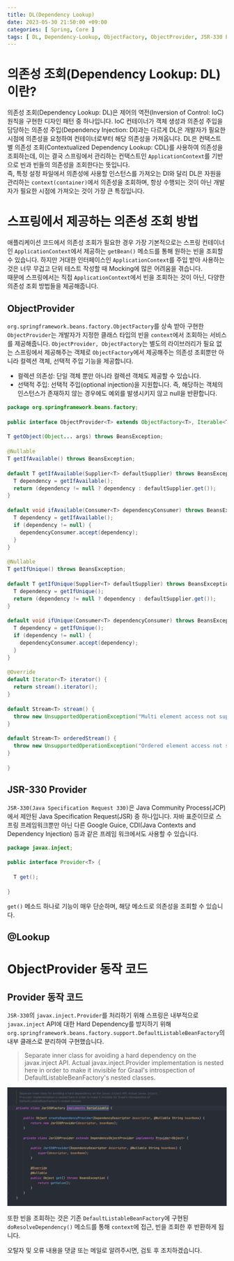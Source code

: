 ```yaml
---
title: DL(Dependency Lookup)
date: 2023-05-30 21:50:00 +09:00
categories: [ Spring, Core ]
tags: [ DL, Dependency-Lookup, ObjectFactory, ObjectProvider, JSR-330 Provider ]
---
```


# 의존성 조회(Dependency Lookup: DL)이란?

의존성 조회(Dependency Lookup: DL)은 제어의 역전(Inversion of Control: IoC) 원칙을 구현한 디자인 패턴 중 하나입니다.
IoC 컨테이너가 객체 생성과 의존성 주입을 담당하는 의존성 주입(Dependency Injection: DI)과는 다르게 DL은 개발자가 필요한 시점에 의존성을 요청하여 컨테이너로부터 해당 의존성을 가져옵니다.
DL은 컨택스트별 의존성 조회(Contextualized Dependency Lookup: CDL)를 사용하여 의존성을 조회하는데, 이는 결국 스프링에서 관리하는 컨택스트인 ``ApplicationContext``를
기반으로 빈과 빈들의 의존성을 조회한다는 뜻입니다.  
즉, 특정 설정 파일에서 의존성에 사용할 인스턴스를 가져오는 DI와 달리 DL은 자원을 관리하는 ``context(container)``에서 의존성을 조회하며, 항상 수행되는 것이 아닌 개발자가 필요한 시점에
가져오는 것이 가장 큰 특징입니다.

# 스프링에서 제공하는 의존성 조회 방법

애플리케이션 코드에서 의존성 조회가 필요한 경우 가장 기본적으로는 스프링 컨테이너인 ``ApplicationContext``에서 제공하는 ``getBean()`` 메소드를 통해 원하는 빈을 조회할 수 있습니다.
하지만 거대한 인터페이스인 ``ApplicationContext``를 주입 받아 사용하는 것은 너무 무겁고 단위 테스트 작성할 때 Mocking에 많은 어려움을 겪습니다.  
때문에 스프링에서는 직접 ``ApplicationContext``에서 빈을 조회하는 것이 아닌, 다양한 의존성 조회 방법들을 제공해줍니다.

## ObjectProvider

``org.springframework.beans.factory.ObjectFactory``를 상속 받아 구현한 ``ObjectProvider``는 개발자가 지정한 클래스 타입의 빈을 ``context``에서
조회하는 서비스를 제공해줍니다.
``ObjectProvider, ObjectFactory``는 별도의 라이브러리가 필요 없는 스프링에서 제공해주는 객체로 ``ObjectFactory``에서 제공해주는 의존성 조회뿐만 아니라 컬렉션 객체, 선택적
주입 기능을 제공합니다.

- 컬렉션 의존성: 단일 객체 뿐만 아니라 컬렉션 객체도 제공할 수 있습니다.
- 선택적 주입: 선택적 주입(optional injection)을 지원합니다. 즉, 해당하는 객체의 인스턴스가 존재하지 않는 경우에도 예외를 발생시키지 않고 null을 반환합니다.

```java
package org.springframework.beans.factory;

public interface ObjectProvider<T> extends ObjectFactory<T>, Iterable<T> {

T getObject(Object... args) throws BeansException;

@Nullable
T getIfAvailable() throws BeansException;

default T getIfAvailable(Supplier<T> defaultSupplier) throws BeansException {
  T dependency = getIfAvailable();
  return (dependency != null ? dependency : defaultSupplier.get());
}

default void ifAvailable(Consumer<T> dependencyConsumer) throws BeansException {
  T dependency = getIfAvailable();
  if (dependency != null) {
    dependencyConsumer.accept(dependency);
  }
}

@Nullable
T getIfUnique() throws BeansException;

default T getIfUnique(Supplier<T> defaultSupplier) throws BeansException {
  T dependency = getIfUnique();
  return (dependency != null ? dependency : defaultSupplier.get());
}

default void ifUnique(Consumer<T> dependencyConsumer) throws BeansException {
  T dependency = getIfUnique();
  if (dependency != null) {
    dependencyConsumer.accept(dependency);
  }
}

@Override
default Iterator<T> iterator() {
  return stream().iterator();
}

default Stream<T> stream() {
  throw new UnsupportedOperationException("Multi element access not supported");
}

default Stream<T> orderedStream() {
  throw new UnsupportedOperationException("Ordered element access not supported");
}

}
```

## JSR-330 Provider

``JSR-330(Java Specification Request 330)``은 Java Community Process(JCP)에서 제안된 Java Specification Request(JSR) 중 하나입니다.
자바 표준이므로 스프링 프레임워크뿐만 아닌 다른 Google Guice, CDI(Java Contexts and Dependency Injection) 등과 같은 프레임 워크에서도 사용할 수 있습니다.

```java
package javax.inject;

public interface Provider<T> {

  T get();
  
}
```  

``get()`` 메소드 하나로 기능이 매우 단순하며, 해당 메소드로 의존성을 조회할 수 있습니다.

## @Lookup

# ObjectProvider 동작 코드

## Provider 동작 코드 

``JSR-330``의 ``javax.inject.Provider``를 처리하기 위해 스프링은 내부적으로  ``javax.inject`` API에 대한 Hard Dependency를
방지하기 위해 ``org.springframework.beans.factory.support.DefaultListableBeanFactory``의 내부 클래스로 분리하여 구현했습니다. 

> Separate inner class for avoiding a hard dependency on the javax.inject API. 
> Actual javax.inject.Provider implementation is nested here in order to make it invisible for Graal's introspection of DefaultListableBeanFactory's nested classes.  
 
![inner-provider.png](/assets/img/spring/core/dependency-lookup/inner-provider.png)   

또한 빈을 조회하는 것은 기존 ``DefaultListableBeanFactory``에 구현된 ``doResolveDependency()`` 메소드를 통해 ``context``에 접근, 빈을 조회한 후 반환하게 됩니다.   


오탈자 및 오류 내용을 댓글 또는 메일로 알려주시면, 검토 후 조치하겠습니다.
